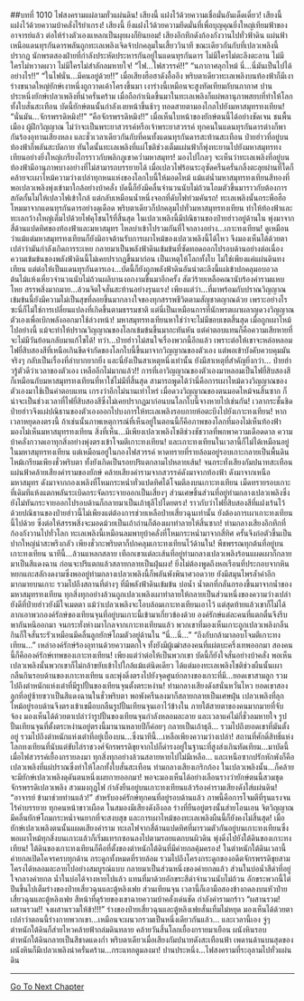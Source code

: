 ##บทที่ 1010 ไฟสงครามแผ่ลามทั่วแผ่นดิน!
เสียงนี้ แฝงไว้ด้วยความเชื่อมั่นอันเด็ดเดี่ยว!
เสียงนี้ แฝงไว้ด้วยความบ้าคลั่งไร้ยำเกรง!
เสียงนี้ ยิ่งแฝงไว้ด้วยความยึดมั่นที่เพื่อบุญคุณยิ่งใหญ่เทียมฟ้าของอาจารย์แล้ว ต่อให้ร่างตัวเองแหลกเป็นผุยผงก็ยินยอม!
เสียงอึกทึกดังก้องกังวานไปทั่วฟ้าดิน แผ่นฟ้าเหนือแดนทุรกันดารพลันถูกทะเลเพลิงเจิดจ้าปกคลุมในเสี้ยววินาที ขณะเดียวกันกับที่เปลวเพลิงนี้ปรากฏ นักพรตสองฝ่ายที่กำลังประหัตประหารกันอยู่ในแดนทุรกันดาร ไม่มีใครไม่ตะลึงตะลาน ไม่มีใครไม่หวาดผวา ไม่มีใครไม่สำลักลมหายใจ!
“ไฟ...ไฟสวรรค์!!”
“นภากาศลุกไหม้ นี่...นี่มันเป็นไปได้อย่างไร!!”
“ในไฟนั่น...มีคนอยู่ด้วย!!” เมื่อเสียงฮือฮาดังอื้ออึง พริบตาเดียวทะเลเพลิงบนท้องฟ้าก็มีเงาร่างขนาดใหญ่ยักษ์เงาหนึ่งถูกวาดเค้าโครงขึ้นมา
เงาร่างนี้เหมือนจะสูงทัดเทียมกับนภากาศ ปานประหนึ่งยักษ์เปลวเพลิงที่น่าครั่นคร้าม เมื่อถือกำเนิดขึ้นมาในทะเลเพลิงก็แผ่พลานุภาพสยบที่ทำให้โลกทั้งใบสั่นสะเทือน บัดนี้ยักษ์ตนนั้นกำลังเงยหน้าขึ้นช้าๆ ทอดสายตามองไกลไปยังมหาสมุทรทงเทียน!
“นั่นมัน...จักรพรรดิหมิง!!”
“คือจักรพรรดิหมิง!!” เมื่อเห็นใบหน้าของยักษ์ตนนี้ได้อย่างชัดเจน ชนพื้นเมือง ผู้ฝึกวิญญาณ ไม่ว่าจะเป็นพระยาสวรรค์หรือเจ้าพระยาสวรรค์ ทุกคนในแดนทุรกันดารต่างก็พากันร้องอุทานเสียงหลง
และชั่วเวลาเดียวกันกับที่คนทั้งแดนทุรกันดารสะท้านสะเทือน ป๋ายฮ่าวที่อยู่บนท้องฟ้าก็พลันสะบัดกาย ทันใดนั้นทะเลเพลิงที่แผ่โชติช่วงเต็มแผ่นฟ้าก็พุ่งทะยานไปยังมหาสมุทรทงเทียนอย่างยิ่งใหญ่เกรียงไกรราวกับพลิกภูเขาคว่ำมหาสมุทร!
มองไปไกลๆ จะเห็นว่าทะเลเพลิงที่อยู่บนท้องฟ้ามีอานุภาพบางอย่างที่ไม่สามารถบรรยายได้ เมื่อเปลวไฟร้อนระอุซัดครืนครั่นกลิ้งตะลุยผ่านที่ใดก็คล้ายจะเผาไหม้ความว่างเปล่าทุกหนแห่งของโลกใบนี้ให้มอดไหม้
แม้แต่น้ำมหาสมุทรทงเทียนสีทองที่พอเปลวเพลิงพุ่งเข้ามาใกล้อย่างบ้าคลั่ง บัดนี้ก็ยังมีคลื่นจำนวนนับไม่ถ้วนโถมตัวขึ้นมาราวกับต้องการสกัดกั้นไม่ให้เปลวไฟเข้าใกล้ แต่กลับเหมือนน้ำหนึ่งจอกที่ดับไฟท่วมคันรถ!
ทะเลเพลิงนั้นกระพือฮือโหมมาจากแดนทุรกันดารอย่างดุเดือด พริบตาเดียวก็ปกคลุมไปทั่วมหาสมุทรทงเทียน ทำให้ท้องฟ้าและทะเลกว้างใหญ่เต็มไปด้วยไฟคุโชนไร้ที่สิ้นสุด ในเปลวเพลิงนี้มีปณิธานของป๋ายฮ่าวอยู่ด้านใน พุ่งมาจากสี่ด้านแปดทิศของท้องฟ้าและมหาสมุทร ไหลบ่าเข้าไปรวมกันที่ใจกลางอย่าง...เกาะทงเทียน!
ดูเหมือนว่าแม้แต่มหาสมุทรทงเทียนก็ยังมิอาจต้านรับการเผาไหม้ของเปลวเพลิงนี้ได้ไหว จึงมองเห็นได้ด้วยตาเปล่าว่ามันกำลังเกิดการระเหย กลายมาเป็นพลังฟ้าดินเข้มข้นที่ซัดทอดออกไปรอบด้านอย่างต่อเนื่อง
ความเข้มข้นของพลังฟ้าดินนี้ไม่เคยปรากฏขึ้นมาก่อน เป็นเหตุให้โลกทั้งใบ ไม่ใช่เพียงแค่แผ่นดินทงเทียน แต่ต่อให้เป็นแดนทุรกันดารเอง...บัดนี้ก็ยังถูกพลังฟ้าดินอันน่าตะลึงนี้แผ่เข้าปกคลุมอบอวล
ต้นไม้แห้งเหี่ยวจำนวนนับไม่ถ้วนผลิบานงอกงามขึ้นมาอีกครั้ง สัตว์ร้ายเหลือคณานับร้องคำรามแหบโหย สรรพสิ่งมากมาย...ล้วนจิตใจสั่นสะท้านอย่างรุนแรง!
เพียงแต่ว่า...ที่มาพร้อมกับปราณวิญญาณเข้มข้นนี้ยังมีความไม่เป็นสุขที่ลอยขึ้นมากลางใจของทุกสรรพชีวิตตามสัญชาตญาณด้วย เพราะอย่างไรซะนี่ก็ไม่ใช่การเปลี่ยนแปลงที่เกิดขึ้นตามธรรมชาติ แต่นี่เป็นเหมือนการที่นักพรตเผาผลาญดวงวิญญาณตัวเองเพื่อเบิกพลังออกมาใช้ล่วงหน้า!
มหาสมุทรทงเทียนหาใช่ว่าจะไม่มีขอบเขตสิ้นสุด เมื่อถูกเผาไหม้ไปอย่างนี้ แม้จะทำให้ปราณวิญญาณของโลกเข้มข้นขึ้นมากะทันหัน แต่ค่าตอบแทนก็คือความเสียหายที่จะไม่มีวันย้อนกลับมาแก้ไขได้!
ทว่า...ป๋ายฮ่าวไม่สนใจเรื่องพวกนี้อีกแล้ว เพราะต่อให้เขาจะหล่อหลอมไฟยี่สิบสองสีที่เหนือเกินขีดจำกัดของโลกใบนี้ขึ้นมาจากวิญญาณของตัวเอง แต่พอเข้าบังคับควบคุมมันจริงๆ กลับเป็นเรื่องที่ลำบากยากยิ่ง
และนี่ยังเป็นสาเหตุหนึ่งเท่านั้น ยังมีสาเหตุที่สำคัญยิ่งกว่า...
ป๋ายฮ่าวรู้ตัวดีว่าเวลาของตัวเอง เหลืออีกไม่มากแล้ว!!
การที่เอาวิญญาณของตัวเองมาหลอมเป็นไฟยี่สิบสองสีก็เหมือนกับมหาสมุทรทงเทียนที่หาใช่ไม่มีที่สิ้นสุด สามารถพูดได้ว่านี่คือการเผาไหม้ดวงวิญญาณของตัวเองมาใช้เป็นค่าตอบแทน เกรงว่าอีกไม่นานเท่าไหร่ เมื่อดวงวิญญาณของตนมอดไหม้จนสิ้นซาก ก็น่าจะเป็นช่วงเวลาที่ไฟยี่สิบสองสีซึ่งไม่เคยปรากฏมาก่อนบนโลกใบนี้จางหายไปเช่นกัน!
เวลากระชั้นชิด ป๋ายฮ่าวจึงแผ่ปณิธานของตัวเองออกไปบงการให้ทะเลเพลิงรอบกายห้อตะบึงไปยังเกาะทงเทียน!
หากเวลาหยุดลงตรงนี้ ถ้าเช่นนั้นภาพเหตุการณ์ที่เห็นอยู่ในตอนนี้ก็คือภาพของโลกที่มองไม่เห็นท้องฟ้า มองไม่เห็นมหาสมุทรทงเทียน สิ่งที่เห็น...มีเพียงเปลวเพลิงโชติช่วงชัชวาลที่พกพาความเดือดดาล ความบ้าคลั่งกวาดเอาทุกสิ่งอย่างพุ่งตรงเข้าโจมตีเกาะทงเทียน!
และเกาะทงเทียนในเวลานี้ก็ไม่ได้เหมือนอยู่ในมหาสมุทรทงเทียน แต่เหมือนอยู่ในกองไฟสวรรค์ หาดทรายที่รายล้อมอยู่รอบเกาะกลายเป็นพื้นดินไหม้เกรียมเพียงชั่วพริบตา ทั้งยังเกิดเป็นรอยปริแตกลามไปหลายเส้น!
จนกระทั่งเสียงกัมปนาทสะเทือนแผ่นฟ้าคล้ายเสียงคำรามของยักษ์ คล้ายเสียงคำรามจากสวรรค์ดังมาจากท้องฟ้า ดังมาจากเหนือมหาสมุทร ดังมาจากกองเพลิงที่โหมกระหน่ำทั่วแปดทิศได้โจมตีลงบนเกาะทงเทียน
เม็ดทรายรอบเกาะที่เดิมทีแห้งแตกพลันระเบิดกระจัดกระจายออกเป็นเสี่ยงๆ ส่วนเศษชิ้นส่วนที่อยู่ท่ามกลางเปลวเพลิงซึ่งยังไม่ทันกระจายออกไปรอบด้านก็กลายมาเป็นเถ้าธุลีไปโดยตรง!
ราวกับว่าไฟยี่สิบสองสีที่แฝงเร้นไว้ด้วยปณิธานของป๋ายฮ่าวนี้ไม่เพียงแต่ต้องการช่วยเหลือป๋ายเสี่ยวฉุนเท่านั้น ยังต้องการเผาเกาะทงเทียนนี้ไปด้วย ซึ่งต่อให้สรรพสิ่งจะมอดม้วยเป็นเถ้าถ่านก็ต้องเผาทำลายให้สิ้นซาก!
ท่ามกลางเสียงอึกทึกที่ก้องกังวานไปทั่วโลก ทะเลเพลิงนี้เหมือนลมพายุบ้าคลั่งที่โหมกระหน่ำมาจากสี่ทิศ ครั้นจึงก่อตัวขึ้นเป็นปากใหญ่น่าสะพรึงกลัว เพียงชั่วกะพริบตาก็ปกคลุมเกาะทงเทียนไว้ด้านใน!
พืชพรรณทุกต้นที่อยู่บนเกาะทงเทียน นาทีนี้...ล้วนแหลกสลาย เทือกเขาแต่ละเส้นที่อยู่ท่ามกลางเปลวเพลิงร้อนแผดเผาก็กลายมาเป็นสีแดงฉาน ก่อนจะปริแตกแล้วสลายกลายเป็นฝุ่นผง!
ยิ่งไม่ต้องพูดถึงหอเรือนที่ประกอบจากหินหยกแกะสลักงดงามซึ่งพออยู่ท่ามกลางเปลวเพลิงนี้ก็พลันพังพินาศวอดวาย ยังมีสมุนไพรล้ำค่าอีกมากมายบนเกาะ รวมไปถึงสถานที่ต่างๆ ที่มีพลังฟ้าดินเข้มข้น บ่อน้ำ น้ำตกที่กลั่นกรองขึ้นมาจากน้ำของมหาสมุทรทงเทียน ทุกสิ่งทุกอย่างล้วนถูกเปลวเพลิงเผาทำลายให้กลายเป็นส่วนหนึ่งของความว่างเปล่า
ยังดีที่ป๋ายฮ่าวยังมีใจเมตตา แม้ว่าเปลวเพลิงจะโอบล้อมเกาะทงเทียนเอาไว้ แต่สุดท้ายแล้วเขาก็ไม่ได้ลากเอาพวกองค์รักษ์ของเทียนจุนที่อยู่บนเกาะนี้เข้ามาเกี่ยวข้องด้วย องค์รักษ์แต่ละคนที่แตกตื่นจึงรีบพากันหนีออกมา จนกระทั่งห่างมาไกลจากเกาะทงเทียนแล้ว พวกเขาที่มองเห็นเกาะถูกเปลวเพลิงกลืนกินก็ใจสั่นระรัวเหมือนมีคลื่นลูกยักษ์โถมตัวอยู่ด้านใน
“นี่...นี่...”
“ถึงกับกล้ามาลอบโจมตีเกาะทงเทียน...” เหล่าองค์รักษ์ร้องอุทานด้วยความตกใจ ทั้งยังมีผู้เฒ่าสองคนที่แผ่ตบะครึ่งเทพออกมา สองคนนี้ก็คือองค์รักษ์เทพของเกาะทงเทียน!
เพียงแต่ว่าต่อให้เป็นพวกเขา บัดนี้ก็ยังใจสั่นอย่างบ้าคลั่ง พอเห็นเปลวเพลิงนั้นพวกเขาก็ไม่กล้าขยับเข้าไปใกล้แม้แต่นิดเดียว ได้แต่มองทะเลเพลิงโชติช่วงผืนนั้นเผากลืนกินรอบด้านของเกาะทงเทียน และพุ่งดิ่งตรงไปยังจุดศูนย์กลางของเกาะที่มี...ยอดเขาสามลูก รวมไปถึงตำหนักแห่งเต๋าที่มีรูปปั้นของเทียนจุนตั้งตระหง่าน!
ท่ามกลางเสียงดังสนั่นหวั่นไหว ยอดเขาสองลูกที่อยู่ซ้ายขวาเป็นสีแดงฉานในชั่วพริบตา พอพังครืนลงมาก็สลายกลายเป็นเศษฝุ่น เปลวเพลิงที่ลุกไหม้อยู่รอบด้านจึงตรงเข้าเขมือบกลืนรูปปั้นเทียนจุนเอาไว้ข้างใน
ภายใต้สายตาของคนมากมายที่จับจ้อง มองเห็นได้ด้วยตาเปล่าว่ารูปปั้นของเทียนจุนกำลังหลอมละลาย และเวลาแค่ไม่กี่ชั่วลมหายใจ รูปปั้นเทียนจุนที่ตั้งตระหง่านอยู่ตรงนี้มานานหลายปีก็ค่อยๆ กลายเป็นเถ้าธุลี...
รวมไปถึงยอดเขาที่มันตั้งอยู่ รวมไปถึงตำหนักแห่งเต๋าที่อยู่เบื้องบน...ซึ่งนาทีนี้...เหลือเพียงความว่างเปล่า!
สถานที่ศักดิ์สิทธิ์แห่งโลกทงเทียนที่นับแต่ขับไล่ราชวงศ์จักรพรรดิขุยจากไปก็ดำรงอยู่ในฐานะที่สูงส่งเกินทัดเทียม...มาบัดนี้ เมื่อไฟสวรรค์เยื้องกรายลงมา ทุกสิ่งทุกอย่างล้วนสลายหายไปไม่มีเหลือ...
และเหนือซากปรักหักพังก็คือเปลวเพลิงที่แผ่ปราณซึ่งทำให้โลกทั้งใบสั่นสะเทือน ท่ามกลางเสียงเกริกก้อง ในเปลวเพลิงนั้น...ก็คล้ายจะมียักษ์เปลวเพลิงดุดันตนหนึ่งเผยกายออกมา!
พอจะมองเห็นได้อย่างเลือนรางว่ายักษ์ตนนี้สวมชุดจักรพรรดิเปลวเพลิง สวมมงกุฎไฟ กำลังยืนอยู่บนเกาะทงเทียนแล้วร้องคำรามเสียงดังใส่แผ่นดิน!
“อาจารย์ ข้ามาช่วยท่านแล้ว!”
สำหรับองค์รักษ์ทุกคนที่อยู่รอบด้านแล้ว ภาพนี้คือการโจมตีที่รุนแรงจนไร้คำบรรยาย ทุกคนหน้าขาวเผือด ในสมองมีเสียงดังอึงอล ร่างที่ยืนอยู่ตรงนั้นส่ายโอนเอน จิตวิญญาณมีคลื่นยักษ์โถมกระหน่ำจนยากที่จะสงบสุข
และการเผาไหม้ของทะเลเพลิงผืนนี้ก็ยังคงไม่สิ้นสุด!
เมื่อยักษ์เปลวเพลิงตนนั้นแผดเสียงคำราม ทะเลไฟจากสี่ด้านแปดทิศที่มารวมตัวกันอยู่บนเกาะทงเทียนซึ่งพอเผาไหม้ทุกสิ่งบนเกาะแล้วก็เริ่มแทรกซอนลงไปตามรอยแตกบนผิวดิน พุ่งดิ่งไปยังใต้ดินของเกาะทงเทียน!
ใต้ดินของเกาะทงเทียนก็คือที่ตั้งของตำหนักใต้ดินที่มีค่ายกลคุ้มครอง!
ในตำหนักใต้ดินเวลานี้ ค่ายกลเปิดโคจรครบทุกด้าน กระดูกทั้งหมดที่รายล้อม รวมไปถึงโครงกระดูกของอดีตจักรพรรดิขุยสามโครงได้หลอมละลายไปอย่างสมบูรณ์แบบ กลายมาเป็นส่วนหนึ่งของค่ายกลแล้ว
ส่วนในบ่อน้ำสีดำที่อยู่ใจกลางค่ายกล น้ำในบ่อได้จางหายไปแล้ว แทนที่มาด้วยอักขระสีดำจำนวนนับไม่ถ้วน อักขระพวกนี้ไต่ปีนขึ้นไปเต็มร่างของป๋ายเสี่ยวฉุนและตู้หลิงเฟย
ส่วนเทียนจุน เวลานี้ก็เอามือสองข้างกดลงบนหัวป๋ายเสี่ยวฉุนและตู้หลิงเฟย สีหน้าที่ดุร้ายของเขาฉายความบ้าคลั่งเด่นชัด กำลังคำรามกร้าว
“ผสานรวม! ผสานรวม!! จงผสานรวมให้ข้า!!!”
ร่างของป๋ายเสี่ยวฉุนและตู้หลิงเฟยสั่นเทิ้มไม่หยุด มองเห็นได้ด้วยตาเปล่าว่าตอนนี้ร่างกายพวกเขา...เหมือนจะผนวกรวมเป็นหนึ่งเดียวกันแล้ว...
และเวลานี้เอง จู่ๆ ตำหนักใต้ดินก็ส่ายไหวคล้ายฟ้าถล่มดินทลาย คล้ายวันสิ้นโลกเยื้องกรายมาเยือน ผนังหินรอบตำหนักใต้ดินกลายเป็นสีชาดแดงก่ำ พริบตาเดียวเมื่อเสียงกัมปนาทดังสะเทือนฟ้า เพดานด้านบนสุดของผนังหินก็มีเปลวเพลิงน่าครั่นคร้าม...กระแทกตูมลงมา!
ปานประหนึ่ง...ไฟสงครามที่ระอุลามไปทั่วแผ่นดิน


------






[Go To Next Chapter]( ./157.md)